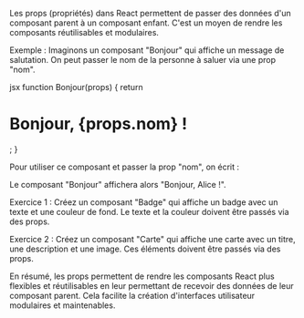 Les props (propriétés) dans React permettent de passer des données d'un composant parent à un composant enfant.
C'est un moyen de rendre les composants réutilisables et modulaires.

Exemple :
Imaginons un composant "Bonjour" qui affiche un message de salutation.
On peut passer le nom de la personne à saluer via une prop "nom".

jsx
function Bonjour(props) {
  return <h1>Bonjour, {props.nom} !</h1>;
}


Pour utiliser ce composant et passer la prop "nom", on écrit :

<Bonjour nom="Alice" />

Le composant "Bonjour" affichera alors "Bonjour, Alice !".

Exercice 1 :
Créez un composant "Badge" qui affiche un badge avec un texte et une couleur de fond.
Le texte et la couleur doivent être passés via des props.

Exercice 2 :
Créez un composant "Carte" qui affiche une carte avec un titre, une description et une image. 
Ces éléments doivent être passés via des props.


En résumé, les props permettent de rendre les composants React plus flexibles et réutilisables en leur 
permettant de recevoir des données de leur composant parent. Cela facilite la création d'interfaces 
utilisateur modulaires et maintenables.
